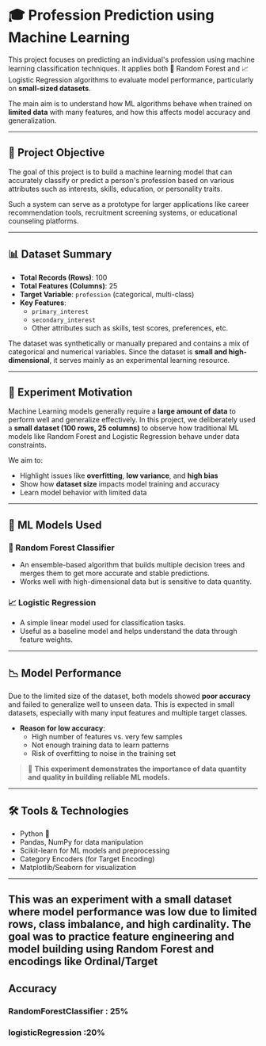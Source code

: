 # 🎓 Profession Prediction using Machine Learning

This project focuses on predicting an individual's profession using machine learning classification techniques. It applies both 🌳 Random Forest and 📈 Logistic Regression algorithms to evaluate model performance, particularly on **small-sized datasets**.

The main aim is to understand how ML algorithms behave when trained on **limited data** with many features, and how this affects model accuracy and generalization.

---

## 🧠 Project Objective

The goal of this project is to build a machine learning model that can accurately classify or predict a person's profession based on various attributes such as interests, skills, education, or personality traits.  

Such a system can serve as a prototype for larger applications like career recommendation tools, recruitment screening systems, or educational counseling platforms.

---

## 📊 Dataset Summary

- **Total Records (Rows)**: 100  
- **Total Features (Columns)**: 25  
- **Target Variable**: `profession` (categorical, multi-class)  
- **Key Features**: 
  - `primary_interest`  
  - `secondary_interest`  
  - Other attributes such as skills, test scores, preferences, etc.

The dataset was synthetically or manually prepared and contains a mix of categorical and numerical variables. Since the dataset is **small and high-dimensional**, it serves mainly as an experimental learning resource.

---

## 🧪 Experiment Motivation

Machine Learning models generally require a **large amount of data** to perform well and generalize effectively. In this project, we deliberately used a **small dataset (100 rows, 25 columns)** to observe how traditional ML models like Random Forest and Logistic Regression behave under data constraints.

We aim to:
- Highlight issues like **overfitting**, **low variance**, and **high bias**  
- Show how **dataset size** impacts model training and accuracy  
- Learn model behavior with limited data

---

## 🧠 ML Models Used

### 🌳 Random Forest Classifier
- An ensemble-based algorithm that builds multiple decision trees and merges them to get more accurate and stable predictions.
- Works well with high-dimensional data but is sensitive to data quantity.

### 📈 Logistic Regression
- A simple linear model used for classification tasks.
- Useful as a baseline model and helps understand the data through feature weights.

---

## 📉 Model Performance

Due to the limited size of the dataset, both models showed **poor accuracy** and failed to generalize well to unseen data. This is expected in small datasets, especially with many input features and multiple target classes.

- **Reason for low accuracy**:  
  - High number of features vs. very few samples  
  - Not enough training data to learn patterns  
  - Risk of overfitting to noise in the training set

> 🔬 **This experiment demonstrates the importance of data quantity and quality in building reliable ML models.**

---

## 🛠️ Tools & Technologies

- Python 🐍  
- Pandas, NumPy for data manipulation  
- Scikit-learn for ML models and preprocessing  
- Category Encoders (for Target Encoding)  
- Matplotlib/Seaborn for visualization

---

## This was an experiment with a small dataset where model performance was low due to limited rows, class imbalance, and high cardinality. The goal was to practice feature engineering and model building using Random Forest and encodings like Ordinal/Target
## Accuracy 
### RandomForestClassifier : 25%
### logisticRegression :20%

